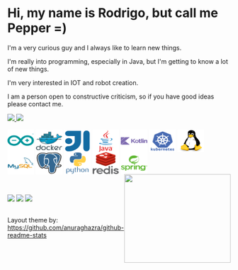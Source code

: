 # Hi, my name is Rodrigo, but call me Pepper =)

I'm a very curious guy and I always like to learn new things. 

I'm really into programming, especially in Java, but I'm getting to know a lot of new things. 

I'm very interested in IOT and robot creation. 

I am a person open to constructive criticism, so if you have good ideas please contact me.

<div>
  <a href="https://github.com/rodrigospimentacwb">
  <img height="180em" src="https://github-readme-stats.vercel.app/api?username=rodrigospimentacwb&count_private=true&show_icons=true&theme=react&custom_title=Pepper's Github Stats&include_all_commits=true&count_private=true&cache_seconds=14400"/>
  <img height="180em" src="https://github-readme-stats.vercel.app/api/top-langs/?username=rodrigospimentacwb&count_private=true&show_icons=true&theme=react&langs_count=8&layout=compact)](https://github.com/anuraghazra/github-readme-stats&cache_seconds=14400"/>
  </a>
</div>
<div style="display: inline_block" ><br>  
  <img align="center" alt="Arduino" height="50" width="60" src="https://github.com/rodrigospimentacwb/devicons/blob/master/arduino-original.svg">
  <img align="center" alt="Docker" height="50" width="60" src="https://github.com/rodrigospimentacwb/devicons/blob/master/docker-original-wordmark.svg">
  <img align="center" alt="IntelliJ" height="50" width="60" src="https://github.com/rodrigospimentacwb/devicons/blob/master/intellij-plain.svg">
  <img align="center" alt="Java" height="50" width="60" src="https://github.com/rodrigospimentacwb/devicons/blob/master/java-original-wordmark.svg">
  <img align="center" alt="Kotlin" height="50" width="60" src="https://github.com/rodrigospimentacwb/devicons/blob/master/kotlin-plain-wordmark.svg">
  <img align="center" alt="Kubernetes" height="50" width="60" src="https://github.com/rodrigospimentacwb/devicons/blob/master/kubernetes-plain-wordmark.svg">
  <img align="center" alt="Linux" height="50" width="60" src="https://github.com/rodrigospimentacwb/devicons/blob/master/linux-original.svg">
  <img align="center" alt="Mysql" height="50" width="60" src="https://github.com/rodrigospimentacwb/devicons/blob/master/mysql-original-wordmark.svg">
  <img align="center" alt="Postgres" height="50" width="60" src="https://github.com/rodrigospimentacwb/devicons/blob/master/postgresql-original.svg">
  <img align="center" alt="Python" height="50" width="60" src="https://github.com/rodrigospimentacwb/devicons/blob/master/python-original-wordmark.svg">
  <img align="center" alt="Redis" height="50" width="60" src="https://github.com/rodrigospimentacwb/devicons/blob/master/redis-original-wordmark.svg">
  <img align="center" alt="Spring" height="50" width="60" src="https://github.com/rodrigospimentacwb/devicons/blob/master/spring-original-wordmark.svg">
  
  <img align="right" height="200" width="240" src="https://github.com/rodrigospimentacwb/rodrigospimentacwb/blob/main/images/ranger.gif">
</div>

##
<br>  
<div>   
  <a href="https://www.instagram.com/rodrigospepper/" target="_blank"><img src="https://img.shields.io/badge/-Instagram-%23E4405F?style=for-the-badge&logo=instagram&logoColor=white" target="_blank"></a> 	 
  <a href = ""><img src="https://img.shields.io/badge/-Gmail-%23333?style=for-the-badge&logo=gmail&logoColor=white" target="_blank"></a>
  <a href="https://www.linkedin.com/in/rodrigo-pimenta-bb857925" target="_blank"><img src="https://img.shields.io/badge/-LinkedIn-%230077B5?style=for-the-badge&logo=linkedin&logoColor=white" target="_blank"></a>
</div>

##
Layout theme by: https://github.com/anuraghazra/github-readme-stats

